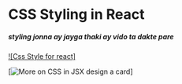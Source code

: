 # CSS Styling in React

##### styling jonna ay jayga thaki ay vido ta dakte pare

[![Css Style for react]](https://www.youtube.com/watch?v=02YWKDxLpwk&list=PLgH5QX0i9K3rGtitufynBKMy5gAFpa1y8&index=7)

[![ More on CSS in JSX design a card](https://www.youtube.com/watch?v=GeIBo8hLg_Q&list=PLgH5QX0i9K3rGtitufynBKMy5gAFpa1y8&index=8)]
